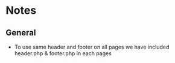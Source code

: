 # Notes

## General

- To use same header and footer on all pages we have included header.php & footer.php in each pages

